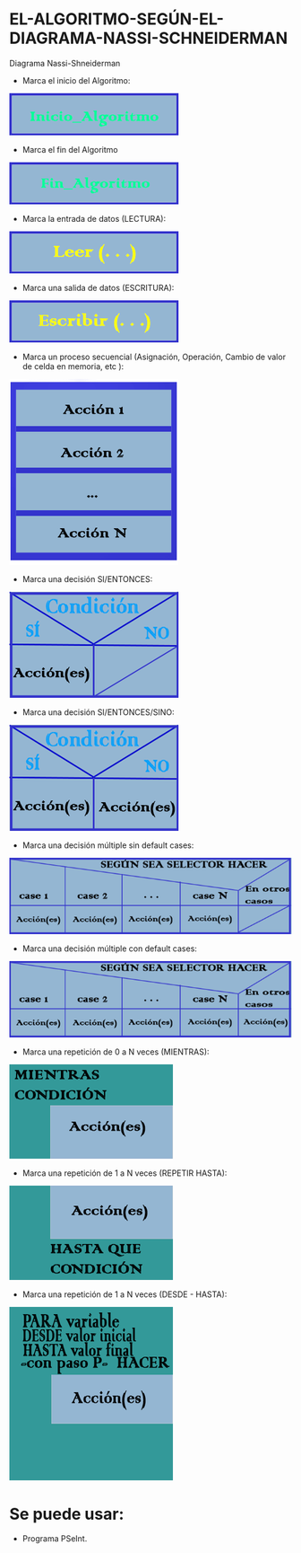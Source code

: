 # EL-ALGORITMO-SEGÚN-EL-DIAGRAMA-NASSI-SCHNEIDERMAN
Diagrama Nassi-Shneiderman

* Marca el inicio del Algoritmo:

![bloque rectangular](IMG/Inicio.png)

* Marca el fin del Algoritmo

![bloque rectangular](IMG/Fin.png)


* Marca la entrada de datos (LECTURA):

![bloque rectangular](IMG/Leer.png)


* Marca una salida de datos (ESCRITURA):

![bloque rectangular](IMG/Escribir.png)


* Marca un proceso secuencial (Asignación, Operación, Cambio de valor de celda en memoria, etc ):

![bloques rectangulares](IMG/Secuencial.png)


* Marca una decisión SI/ENTONCES:

![Diagrama Nassi-Schneiderman si/entonces](IMG/Decision1.png)


* Marca una decisión SI/ENTONCES/SINO:

![Diagrama Nassi-Schneiderman si/entonces/sino](IMG/Decision2.png)


* Marca una decisión múltiple sin default cases:

![Diagrama Nassi-Schneiderman Desición Múltiple](IMG/Decision3.png)


* Marca una decisión múltiple con default cases:

![Diagrama Nassi-Schneiderman Desición Múltiple](IMG/Decision4.png)


* Marca una repetición de 0 a N veces (MIENTRAS):

![Diagrama Nassi-Schneiderman MIentras](IMG/Mientras.png)


* Marca una repetición de 1 a N veces (REPETIR HASTA):

![Diagrama Nassi-Schneiderman Repetir Hasta](IMG/RepetirHasta.png)


* Marca una repetición de 1 a N veces (DESDE - HASTA):

![Diagrama Nassi-Schneiderman Repetir Desde Hasta](IMG/RepetirDH.png)


# Se puede usar:

* Programa PSeInt.

